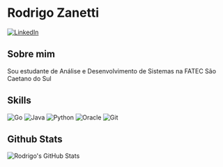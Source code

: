 # Rodrigo Zanetti
[![LinkedIn](https://img.shields.io/badge/LinkedIn-0077B5?style=for-the-badge&logo=linkedin&logoColor=white)](https://www.linkedin.com/in/rodrigozanettidev/)
## Sobre mim
Sou estudante de Análise e Desenvolvimento de Sistemas na FATEC São Caetano do Sul

## Skills
![Go](https://img.shields.io/badge/Go-000?style=for-the-badge&logo=go&logoColor=00ADD8)
![Java](https://img.shields.io/badge/java-000?style=for-the-badge&logo=openjdk&logoColor=%23ED8B00)
![Python](https://img.shields.io/badge/python-000?style=for-the-badge&logo=python&logoColor=30A3DC)
![Oracle](https://img.shields.io/badge/Oracle-000?style=for-the-badge&logo=oracle&logoColor=red)
![Git](https://img.shields.io/badge/GIT-000?style=for-the-badge&logo=git&logoColor=E44C30)

## Github Stats

![Rodrigo's GitHub Stats](https://github-readme-stats.vercel.app/api?username=RodrigoZanetti175&show_icons=true&hide=contribs,prs&cache_seconds=86400&theme=github_dark)


